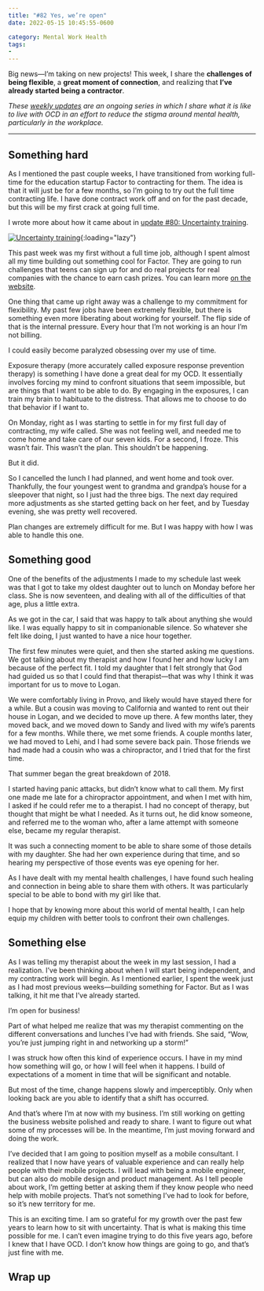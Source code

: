 ```yaml
---
title: "#82 Yes, we’re open"
date: 2022-05-15 10:45:55-0600

category: Mental Work Health
tags:
- 
---
```


Big news—I’m taking on new projects! This week, I share the **challenges of being flexible**, a **great moment of connection**, and realizing that **I’ve already started being a contractor**.

_These [weekly updates](https://bennorris.org/tags/weekly-update/) are an ongoing series in which I share what it is like to live with OCD in an effort to reduce the stigma around mental health, particularly in the workplace._

***


## Something hard

As I mentioned the past couple weeks, I have transitioned from working full-time for the education startup Factor to contracting for them. The idea is that it will just be for a few months, so I’m going to try out the full time contracting life. I have done contract work off and on for the past decade, but this will be my first crack at going full time.

I wrote more about how it came about in [update #80: Uncertainty training](https://bennorris.org/2022/05/06/uncertainty-training).

[![Uncertainty training](https://media.bennorris.org/images/mentalworkhealth/posts/uncertainty-training.jpg)](https://bennorris.org/2022/05/06/uncertainty-training){:loading="lazy"}

This past week was my first without a full time job, although I spent almost all my time building out something cool for Factor. They are going to run challenges that teens can sign up for and do real projects for real companies with the chance to earn cash prizes. You can learn more [on the website](https://www.joinfactor.com/challenges).

One thing that came up right away was a challenge to my commitment for flexibility. My past few jobs have been extremely flexible, but there is something even more liberating about working for yourself. The flip side of that is the internal pressure. Every hour that I’m not working is an hour I’m not billing.

I could easily become paralyzed obsessing over my use of time.

Exposure therapy (more accurately called exposure response prevention therapy) is something I have done a great deal for my OCD. It essentially involves forcing my mind to confront situations that seem impossible, but are things that I want to be able to do. By engaging in the exposures, I can train my brain to habituate to the distress. That allows me to choose to do that behavior if I want to.

On Monday, right as I was starting to settle in for my first full day of contracting, my wife called. She was not feeling well, and needed me to come home and take care of our seven kids. For a second, I froze. This wasn’t fair. This wasn’t the plan. This shouldn’t be happening.

But it did.

So I cancelled the lunch I had planned, and went home and took over. Thankfully, the four youngest went to grandma and grandpa’s house for a sleepover that night, so I just had the three bigs. The next day required more adjustments as she started getting back on her feet, and by Tuesday evening, she was pretty well recovered.

Plan changes are extremely difficult for me. But I was happy with how I was able to handle this one.


## Something good

One of the benefits of the adjustments I made to my schedule last week was that I got to take my oldest daughter out to lunch on Monday before her class. She is now seventeen, and dealing with all of the difficulties of that age, plus a little extra.

As we got in the car, I said that was happy to talk about anything she would like. I was equally happy to sit in companionable silence. So whatever she felt like doing, I just wanted to have a nice hour together.

The first few minutes were quiet, and then she started asking me questions. We got talking about my therapist and how I found her and how lucky I am because of the perfect fit. I told my daughter that I felt strongly that God had guided us so that I could find that therapist—that was why I think it was important for us to move to Logan.

We were comfortably living in Provo, and likely would have stayed there for a while. But a cousin was moving to California and wanted to rent out their house in Logan, and we decided to move up there. A few months later, they moved back, and we moved down to Sandy and lived with my wife’s parents for a few months. While there, we met some friends. A couple months later, we had moved to Lehi, and I had some severe back pain. Those friends we had made had a cousin who was a chiropractor, and I tried that for the first time.

That summer began the great breakdown of 2018.

I started having panic attacks, but didn’t know what to call them. My first one made me late for a chiropractor appointment, and when I met with him, I asked if he could refer me to a therapist. I had no concept of therapy, but thought that might be what I needed. As it turns out, he did know someone, and referred me to the woman who, after a lame attempt with someone else, became my regular therapist.

It was such a connecting moment to be able to share some of those details with my daughter. She had her own experience during that time, and so hearing my perspective of those events was eye opening for her.

As I have dealt with my mental health challenges, I have found such healing and connection in being able to share them with others. It was particularly special to be able to bond with my girl like that.

I hope that by knowing more about this world of mental health, I can help equip my children with better tools to confront their own challenges.


## Something else

As I was telling my therapist about the week in my last session, I had a realization. I’ve been thinking about when I will start being independent, and my contracting work will begin. As I mentioned earlier, I spent the week just as I had most previous weeks—building something for Factor. But as I was talking, it hit me that I’ve already started.

I’m open for business!

Part of what helped me realize that was my therapist commenting on the different conversations and lunches I’ve had with friends. She said, “Wow, you’re just jumping right in and networking up a storm!”

I was struck how often this kind of experience occurs. I have in my mind how something will go, or how I will feel when it happens. I build of expectations of a moment in time that will be significant and notable.

But most of the time, change happens slowly and imperceptibly. Only when looking back are you able to identify that a shift has occurred.

And that’s where I’m at now with my business. I’m still working on getting the business website polished and ready to share. I want to figure out what some of my processes will be. In the meantime, I’m just moving forward and doing the work.

I’ve decided that I am going to position myself as a mobile consultant. I realized that I now have years of valuable experience and can really help people with their mobile projects. I will lead with being a mobile engineer, but can also do mobile design and product management. As I tell people about work, I’m getting better at asking them if they know people who need help with mobile projects. That’s not something I’ve had to look for before, so it’s new territory for me.

This is an exciting time. I am so grateful for my growth over the past few years to learn how to sit with uncertainty. That is what is making this time possible for me. I can’t even imagine trying to do this five years ago, before I knew that I have OCD. I don’t know how things are going to go, and that’s just fine with me.


## Wrap up


